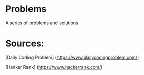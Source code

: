 # Problems
A series of problems and solutions 

# Sources:

[Daily Coding Problem] (https://www.dailycodingproblem.com/)

[Hanker Rank] (https://www.hackerrank.com/)
